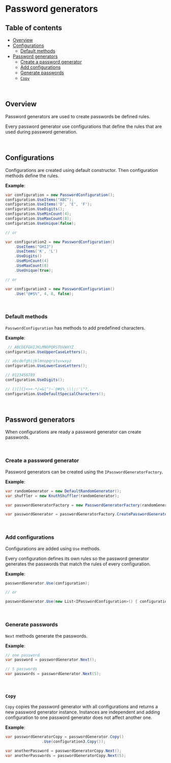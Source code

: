 <!-- omit in toc -->
# Password generators

<!-- omit in toc -->
## Table of contents

- [Overview](#overview)
- [Configurations](#configurations)
  - [Default methods](#default-methods)
- [Password generators](#password-generators)
  - [Create a password generator](#create-a-password-generator)
  - [Add configurations](#add-configurations)
  - [Generate passwords](#generate-passwords)
  - [`Copy`](#copy)

<br/>

## Overview

Password generators are used to create passwords be defined rules.

Every password generator use configurations that define the rules that are used during password generation.

<br />

## Configurations

Configurations are created using default constructor. Then configuration methods define the rules.

**Example**:

```csharp
var configuration = new PasswordConfiguration();
configuration.UseItems("ABC");
configuration.UseItems('D', 'E', 'F');
configuration.UseDigits();
configuration.UseMinCount(4);
configuration.UseMaxCount(8);
configuration.UseUnique(false);

// or

var configuration2 = new PasswordConfiguration()
    .UseItems("GHIJ")
    .UseItems('K', 'L')
    .UseDigits()
    .UseMinCount(4)
    .UseMaxCount(8)
    .UseUnique(true);

// or

var configuration3 = new PasswordConfiguration()
    .Use("@#$%", 4, 8, false);
```

<br/>

### Default methods

`PasswordConfiguration` has methods to add predefined characters.

**Example**:

```csharp
 // ABCDEFGHIJKLMNOPQRSTUVWXYZ
configuration.UseUpperCaseLetters();

// abcdefghijklmnopqrstuvwxyz
configuration.UseLowerCaseLetters();

// 0123456789
configuration.UseDigits();

// ()[]{}<>+-*/=&|^!~`@#$%_\\|;:'\"?,.
configuration.UseDefaultSpecialCharacters();
```

<br/>

## Password generators

When configurations are ready a password generator can create passwords.

<br/>

### Create a password generator

Password generators can be created using the `IPasswordGeneratorFactory`.

**Example**:

```csharp
var randomGenerator = new DefaultRandomGenerator();
var shuffler = new KnuthShuffler(randomGenerator);

var passwordGeneratorFactory = new PasswordGeneratorFactory(randomGenerator, shuffler);

var passwordGenerator = passwordGeneratorFactory.CreatePasswordGenerator();
```

<br/>

### Add configurations

Configurations are added using `Use` methods.

Every configuration defines its own rules so the password generator generates the passwords that match the rules of every configuration.

**Example**:

```csharp
passwordGenerator.Use(configuration);

// or

passwordGenerator.Use(new List<IPasswordConfiguration>() { configuration2, configuration3 });
```

<br/>

### Generate passwords

`Next` methods generate the passwords.

**Example**:

```csharp
// one password
var password = passwordGenerator.Next();

// 5 passwords
var passwords = passwordGenerator.Next(5);
```

<br/>

### `Copy`

`Copy` copies the password generator with all configurations and returns a new password generator instance. Instances are independent and adding configuration to one password generator does not affect another one.

**Example**:

```csharp
var passwordGeneratorCopy = passwordGenerator.Copy()
                .Use(configuration3.Copy());

var anotherPassword = passwordGeneratorCopy.Next();
var anotherPasswords = passwordGeneratorCopy.Next(5);
```

<br/>
